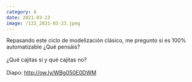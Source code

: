 ```yaml
--- 
category: A 
date: 2021-03-23 
image: /122_2021-03-23.jpeg 
--- 
```


Repasando este ciclo de modelización clásico, me pregunto si es 100% automatizable ¿Qué pensáis?<br><br>¿Qué cajitas sí y qué cajitas no?<br><br>Diapo: http://ow.ly/WBg050E0DWM